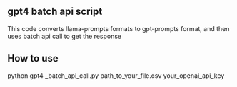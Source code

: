 ## gpt4 batch api script

This code converts llama-prompts formats to gpt-prompts format, and then uses batch api call to get the response 

## How to use 

python gpt4 _batch_api_call.py path_to_your_file.csv your_openai_api_key

